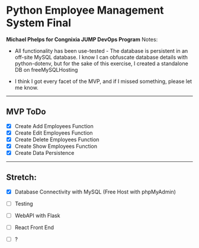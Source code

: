 # Python Employee Management System Final

**Michael Phelps for Congnixia JUMP DevOps Program**
Notes:

- All functionality has been use-tested - The database is persistent in an off-site MySQL database.
  I know I can obfuscate database details with python-dotenv, but for the sake of this exercise, I created a standalone DB on freeMySQLHosting

- I think I got every facet of the MVP, and if I missed something, please let me know.

---

## MVP ToDo

- [x] Create Add Employees Function
- [x] Create Edit Employees Function
- [x] Create Delete Employees Function
- [x] Create Show Employees Function
- [x] Create Data Persistence

---

## Stretch:

- [x] Database Connectivity with MySQL (Free Host with phpMyAdmin)
- [ ] Testing
- [ ] WebAPI with Flask
- [ ] React Front End
- [ ] ?


